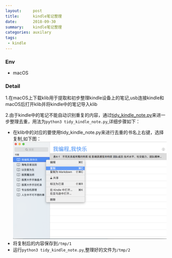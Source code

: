 ```yaml
---
layout:     post
title:      kindle笔记整理
date:       2018-09-30
summary:    kindle笔记整理
categories: auxilary
tags:
 - kindle
---
```


### Env

+ macOS

### Detail

1.在macOS上下载klib用于提取和初步整理kindle设备上的笔记,usb连接kindle和macOS后打开klib并将kindle中的笔记导入klib

2.由于kindle中的笔记不能自动识别重复的内容，通过[tidy_kindle_note.py][1]来进一步整理去重，用法为`python3 tidy_kindle_note.py`,详细步骤如下：

+ 在klib中的对应的要使用tidy_kindle_note.py来进行去重的书名上右键，选择复制,如下图：
![klib][2]
+ 将复制后的内容保存到`/tmp/1`
+ 运行`python3 tidy_kindle_note.py`,整理好的文件为`/tmp/2`


[1]: https://github.com/3xp10it/mytools/blob/master/tidy_kindle_note.py
[2]: https://raw.githubusercontent.com/3xp10it/pic/master/klib.png
